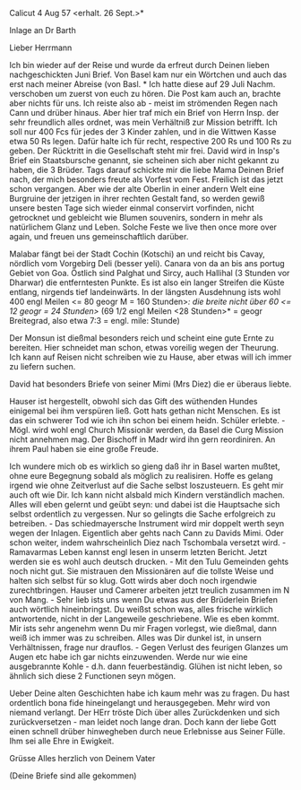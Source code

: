  Calicut 4 Aug 57
 <erhalt. 26 Sept.>*

Inlage an Dr Barth

Lieber Herrmann

Ich bin wieder auf der Reise und wurde da erfreut durch Deinen lieben nachgeschickten Juni Brief. Von Basel kam nur ein Wörtchen und auch das erst nach meiner Abreise (von Basl. <Mangal>* Ich hatte diese auf 29 Juli Nachm. verschoben um zuerst von euch zu hören. Die Post kam auch an, brachte aber nichts für uns. Ich reiste also ab - meist im strömenden Regen nach Cann und drüber hinaus. Aber hier traf mich ein Brief von Herrn Insp. der sehr freundlich alles ordnet, was mein Verhältniß zur Mission betrifft. Ich soll nur 400 Fcs für jedes der 3 Kinder zahlen, und in die Wittwen Kasse etwa 50 Rs legen. Dafür halte ich für recht, respective 200 Rs und 100 Rs zu geben. Der Rücktritt in die Gesellschaft steht mir frei. David wird in Insp's Brief ein Staatsbursche genannt, sie scheinen sich aber nicht gekannt zu haben, die 3 Brüder. Tags darauf schickte mir die liebe Mama Deinen Brief nach, der mich besonders freute als Vorfest vom Fest. Freilich ist das jetzt schon vergangen. Aber wie der alte Oberlin in einer andern Welt eine Burgruine der jetzigen in ihrer rechten Gestalt fand, so werden gewiß unsere besten Tage sich wieder einmal conservirt vorfinden, nicht getrocknet und gebleicht wie Blumen souvenirs, sondern in mehr als natürlichem Glanz und Leben. Solche Feste we live then once more over again, und freuen uns gemeinschaftlich darüber.

Malabar fängt bei der Stadt Cochin (Kotschi) an und reicht bis Cavay, nördlich vom Vorgebirg Deli (besser yeli). Canara von da an bis ans portug Gebiet von Goa. Östlich sind Palghat und Sircy, auch Hallihal (3 Stunden vor Dharwar) die entferntesten Punkte. Es ist also ein langer Streifen die Küste entlang, nirgends tief landeinwärts. In der längsten Ausdehnung ists wohl 400 engl Meilen <= 80 geogr M = 160 Stunden>*: die breite nicht über 60 <= 12 geogr = 24 Stunden>* (69 1/2 engl Meilen <28 Stunden>* = geogr Breitegrad, also etwa 7:3 = engl. mile: Stunde)

Der Monsun ist dießmal besonders reich und scheint eine gute Ernte zu bereiten. Hier schneidet man schon, etwas voreilig wegen der Theurung. Ich kann auf Reisen nicht schreiben wie zu Hause, aber etwas will ich immer zu liefern suchen.

David hat besonders Briefe von seiner Mimi (Mrs Diez) die er überaus liebte.

Hauser ist hergestellt, obwohl sich das Gift des wüthenden Hundes einigemal bei ihm verspüren ließ. Gott hats gethan nicht Menschen. Es ist das ein schwerer Tod wie ich ihn schon bei einem heidn. Schüler erlebte. - Mögl. wird wohl engl Church Missionär werden, da Basel die Curg Mission nicht annehmen mag. Der Bischoff in Madr wird ihn gern reordiniren. An ihrem Paul haben sie eine große Freude.

Ich wundere mich ob es wirklich so gieng daß ihr in Basel warten mußtet, ohne eure Begegnung sobald als möglich zu realisiren. Hoffe es gelang irgend wie ohne Zeitverlust auf die Sache selbst loszusteuern. 
Es geht mir auch oft wie Dir. Ich kann nicht alsbald mich Kindern verständlich machen. Alles will eben gelernt und geübt seyn: und dabei ist die Hauptsache sich selbst ordentlich zu vergessen. Nur so gelingts die Sache erfolgreich zu betreiben. - Das schiedmayersche Instrument wird mir doppelt werth seyn wegen der Inlagen. Eigentlich aber gehts nach Cann zu Davids Mimi. Oder schon weiter, indem wahrscheinlich Diez nach Tschombala versetzt wird. - Ramavarmas Leben kannst engl lesen in unserm letzten Bericht. Jetzt werden sie es wohl auch deutsch drucken. - Mit den Tulu Gemeinden gehts noch nicht gut. Sie mistrauen den Missionären auf die tollste Weise und halten sich selbst für so klug. Gott wirds aber doch noch irgendwie zurechtbringen. Hauser und Camerer arbeiten jetzt treulich zusammen im N von Mang. - Sehr lieb ists uns wenn Du etwas aus der Brüderlein Briefen auch wörtlich hineinbringst. Du weißst schon was, alles frische wirklich antwortende, nicht in der Langeweile geschriebene. Wie es eben kommt. Mir ists sehr angenehm wenn Du mir Fragen vorlegst, wie dießmal, dann weiß ich immer was zu schreiben. Alles was Dir dunkel ist, in unsern Verhältnissen, frage nur drauflos. - Gegen Verlust des feurigen Glanzes um Augen etc habe ich gar nichts einzuwenden. Werde nur wie eine ausgebrannte Kohle - d.h. dann feuerbeständig. Glühen ist nicht leben, so ähnlich sich diese 2 Functionen seyn mögen.

Ueber Deine alten Geschichten habe ich kaum mehr was zu fragen. Du hast ordentlich bona fide hineingelangt und herausgegeben. Mehr wird von niemand verlangt. Der HErr tröste Dich über alles Zurückdenken und sich zurückversetzen - man leidet noch lange dran. Doch kann der liebe Gott einen schnell drüber hinwegheben durch neue Erlebnisse aus Seiner Fülle. Ihm sei alle Ehre in Ewigkeit.

Grüsse Alles herzlich von
 Deinem Vater

(Deine Briefe sind alle gekommen)

